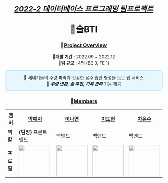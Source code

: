 <div align="center">
  
# <sub><ins><i>2022-2 데이터베이스 프로그래밍 팀프로젝트</i></ins></sub> <br> <p></p> 🍶술BTI

### 📌<ins>Project Overview</ins>
🔺**개발 기간** : 2022.09 ~ 2022.12 <br/>
🔺**팀 규모** : 4명 (BE 3, FE 1) <br/>
<div style="border:1px solid #a3d8f4; background-color:#e6f7ff; border-radius:8px; padding:12px;">
🔸 새내기들의 주량 파악과 건강한 음주 습관 형성을 돕는 웹 서비스 <br/>
🔸 <b><i>주량 변환, 술 추천, 기록 관리</i></b> 기능 제공
</div>

### 👥<ins>Members</ins>
<table>
  <tr>
    <th>멤버</th>
    <th><a href="https://github.com/Li5ht">박예지</a></th>
    <th><a href="https://github.com/yeon2lee">이나연</a></th>
    <th><a href="https://github.com/zsderw">이도현</a></th>
    <th><a href="https://github.com/ckdmstn">차은수</a></th>
  </tr>
  <tr>
    <td><b>역할</b></td>
    <td><b>(팀장)</b> 프론트엔드</td>
    <td>백엔드</td>
    <td>백엔드</td>
    <td>백엔드</td>
  </tr>
  <tr>
    <td><b>프로필</b></td>
    <td><img src="https://avatars.githubusercontent.com/u/89853141?v=4" width="100"/></td>
    <td><img src="https://avatars.githubusercontent.com/u/77628363?v=4" width="100"/></td>
    <td><img src="https://avatars.githubusercontent.com/u/87109601?v=4" width="100"/></td>
    <td><img src="https://avatars.githubusercontent.com/u/77821089?v=4" width="100"/></td>
  </tr>
</table>

</div>
